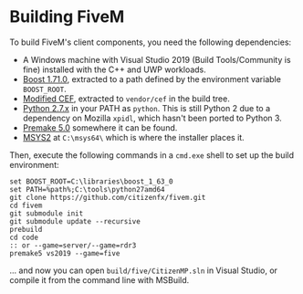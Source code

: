 # Building FiveM
To build FiveM's client components, you need the following dependencies:
* A Windows machine with Visual Studio 2019 (Build Tools/Community is fine) installed with the C++ and UWP workloads.
* [Boost 1.71.0](https://dl.bintray.com/boostorg/release/1.71.0/source/boost_1_71_0.7z), extracted to a path defined by the environment variable `BOOST_ROOT`.
* [Modified CEF](https://runtime.fivem.net/build/cef/cef_binary_73.0.0-cef-patchset.1936+ga086e57+chromium-73.0.3683.75_windows64_minimal.zip), extracted to `vendor/cef` in the build tree.
* [Python 2.7.x](https://python.org/) in your PATH as `python`. This is still Python 2 due to a dependency on Mozilla `xpidl`, which hasn't been ported to Python 3.
* [Premake 5.0](https://premake.github.io/download.html) somewhere it can be found.
* [MSYS2](https://www.msys2.org/) at `C:\msys64\` which is where the installer places it.

Then, execute the following commands in a `cmd.exe` shell to set up the build environment:
```dos
set BOOST_ROOT=C:\libraries\boost_1_63_0
set PATH=%path%;C:\tools\python27amd64
git clone https://github.com/citizenfx/fivem.git
cd fivem
git submodule init
git submodule update --recursive
prebuild
cd code
:: or --game=server/--game=rdr3
premake5 vs2019 --game=five
```

... and now you can open `build/five/CitizenMP.sln` in Visual Studio, or compile it from the command line with MSBuild.
